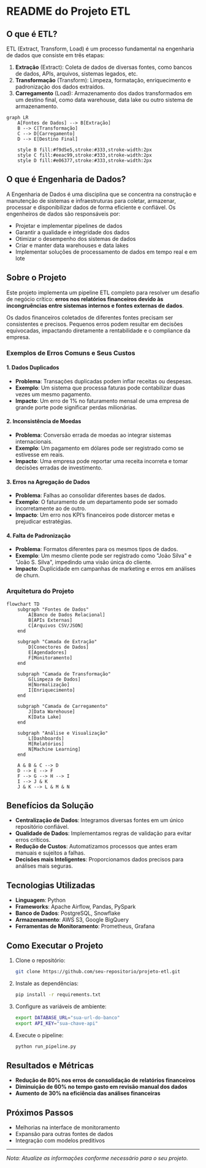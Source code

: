 # README do Projeto ETL

## O que é ETL?

ETL (Extract, Transform, Load) é um processo fundamental na engenharia de dados que consiste em três etapas:

1. **Extração** (Extract): Coleta de dados de diversas fontes, como bancos de dados, APIs, arquivos, sistemas legados, etc.
2. **Transformação** (Transform): Limpeza, formatação, enriquecimento e padronização dos dados extraídos.
3. **Carregamento** (Load): Armazenamento dos dados transformados em um destino final, como data warehouse, data lake ou outro sistema de armazenamento.

```mermaid
graph LR
    A[Fontes de Dados] --> B[Extração]
    B --> C[Transformação]
    C --> D[Carregamento]
    D --> E[Destino Final]
    
    style B fill:#f9d5e5,stroke:#333,stroke-width:2px
    style C fill:#eeac99,stroke:#333,stroke-width:2px
    style D fill:#e06377,stroke:#333,stroke-width:2px
```

## O que é Engenharia de Dados?

A Engenharia de Dados é uma disciplina que se concentra na construção e manutenção de sistemas e infraestruturas para coletar, armazenar, processar e disponibilizar dados de forma eficiente e confiável. Os engenheiros de dados são responsáveis por:

- Projetar e implementar pipelines de dados
- Garantir a qualidade e integridade dos dados
- Otimizar o desempenho dos sistemas de dados
- Criar e manter data warehouses e data lakes
- Implementar soluções de processamento de dados em tempo real e em lote

## Sobre o Projeto

Este projeto implementa um pipeline ETL completo para resolver um desafio de negócio crítico: **erros nos relatórios financeiros devido às incongruências entre sistemas internos e fontes externas de dados**.

Os dados financeiros coletados de diferentes fontes precisam ser consistentes e precisos. Pequenos erros podem resultar em decisões equivocadas, impactando diretamente a rentabilidade e o compliance da empresa.

### Exemplos de Erros Comuns e Seus Custos

#### 1. **Dados Duplicados**
   - **Problema**: Transações duplicadas podem inflar receitas ou despesas.
   - **Exemplo**: Um sistema que processa faturas pode contabilizar duas vezes um mesmo pagamento.
   - **Impacto**: Um erro de 1% no faturamento mensal de uma empresa de grande porte pode significar perdas milionárias.

#### 2. **Inconsistência de Moedas**
   - **Problema**: Conversão errada de moedas ao integrar sistemas internacionais.
   - **Exemplo**: Um pagamento em dólares pode ser registrado como se estivesse em reais.
   - **Impacto**: Uma empresa pode reportar uma receita incorreta e tomar decisões erradas de investimento.

#### 3. **Erros na Agregação de Dados**
   - **Problema**: Falhas ao consolidar diferentes bases de dados.
   - **Exemplo**: O faturamento de um departamento pode ser somado incorretamente ao de outro.
   - **Impacto**: Um erro nos KPI’s financeiros pode distorcer metas e prejudicar estratégias.

#### 4. **Falta de Padronização**
   - **Problema**: Formatos diferentes para os mesmos tipos de dados.
   - **Exemplo**: Um mesmo cliente pode ser registrado como "João Silva" e "João S. Silva", impedindo uma visão única do cliente.
   - **Impacto**: Duplicidade em campanhas de marketing e erros em análises de churn.


### Arquitetura do Projeto

```mermaid
flowchart TD
    subgraph "Fontes de Dados"
        A[Banco de Dados Relacional]
        B[APIs Externas]
        C[Arquivos CSV/JSON]
    end
    
    subgraph "Camada de Extração"
        D[Conectores de Dados]
        E[Agendadores]
        F[Monitoramento]
    end
    
    subgraph "Camada de Transformação"
        G[Limpeza de Dados]
        H[Normalização]
        I[Enriquecimento]
    end
    
    subgraph "Camada de Carregamento"
        J[Data Warehouse]
        K[Data Lake]
    end
    
    subgraph "Análise e Visualização"
        L[Dashboards]
        M[Relatórios]
        N[Machine Learning]
    end
    
    A & B & C --> D
    D --> E --> F
    F --> G --> H --> I
    I --> J & K
    J & K --> L & M & N
```

## Benefícios da Solução

- **Centralização de Dados**: Integramos diversas fontes em um único repositório confiável.
- **Qualidade de Dados**: Implementamos regras de validação para evitar erros críticos.
- **Redução de Custos**: Automatizamos processos que antes eram manuais e sujeitos a falhas.
- **Decisões mais Inteligentes**: Proporcionamos dados precisos para análises mais seguras.

## Tecnologias Utilizadas

- **Linguagem**: Python
- **Frameworks**: Apache Airflow, Pandas, PySpark
- **Banco de Dados**: PostgreSQL, Snowflake
- **Armazenamento**: AWS S3, Google BigQuery
- **Ferramentas de Monitoramento**: Prometheus, Grafana

## Como Executar o Projeto

1. Clone o repositório:
   ```bash
   git clone https://github.com/seu-repositorio/projeto-etl.git
   ```
2. Instale as dependências:
   ```bash
   pip install -r requirements.txt
   ```
3. Configure as variáveis de ambiente:
   ```bash
   export DATABASE_URL="sua-url-do-banco"
   export API_KEY="sua-chave-api"
   ```
4. Execute o pipeline:
   ```bash
   python run_pipeline.py
   ```

## Resultados e Métricas

- **Redução de 80% nos erros de consolidação de relatórios financeiros**
- **Diminuição de 60% no tempo gasto em revisão manual dos dados**
- **Aumento de 30% na eficiência das análises financeiras**

## Próximos Passos

- Melhorias na interface de monitoramento
- Expansão para outras fontes de dados
- Integração com modelos preditivos

---
*Nota: Atualize as informações conforme necessário para o seu projeto.*

